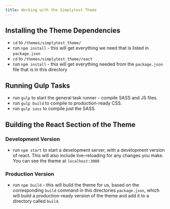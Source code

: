 ```yaml
---
title: Working with the Simplytest Theme
---
```


## Installing the Theme Dependencies
- `cd` to `/themes/simplytest_theme/`
- run `npm install` - this will get everything we need that is listed in `package.json`
- `cd` to `/themes/simplytest_theme/react`
- run `npm install` - this will get everything needed from the `package.json` file that is in this directory

## Running Gulp Tasks
- run `gulp` to start the general task runner - compile SASS and JS files.
- run `gulp build` to compile to production-ready CSS.
- run `gulp sass` to compile just the SASS.


## Building the React Section of the Theme
### Development Version
- run `npm start` to start a development server, with a development version of react. This will also include live-reloading for any changes you make. You can see the theme at `localhost:3000`

### Production Version
- run `npm build` - this will build the theme for us, based on the corresponding `build` command in this directories `package.json`, which will build a production-ready version of the theme and add it to a directory called `build`.